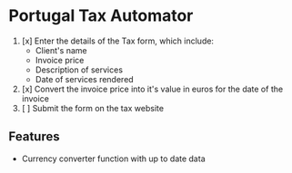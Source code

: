 # Portugal Tax Automator
1. [x] Enter the details of the Tax form, which include:
    - Client's name
    - Invoice price
    - Description of services
    - Date of services rendered
2. [x] Convert the invoice price into it's value in euros for the date of the invoice
3. [ ] Submit the form on the tax website

## Features
- Currency converter function with up to date data